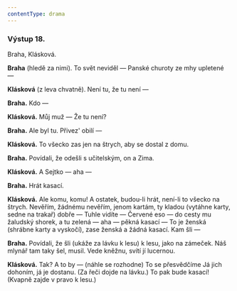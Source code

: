```yaml
---
contentType: drama
---
```


<section>

### Výstup 18.

Braha, Klásková.

</section>

<section>

**Braha** (hledě za nimi). To svět neviděl — Panské churoty ze mhy upletené —

**Klásková** (z leva chvatně). Není tu, že tu není — 

**Braha.** Kdo —

**Klásková.** Můj muž — Že tu není? 

**Braha.** Ale byl tu. Přivez' obilí — 

**Klásková.** To všecko zas jen na štrych, aby se dostal z domu.

**Braha.** Povídali, že odešli s učitelským, on a Zima.

**Klásková.** A Sejtko — aha — 

**Braha.** Hrát kasací.

**Klásková.** Ale komu, komu! A ostatek, budou-li hrát, není-li to všecko na štrych. Nevěřím, žádnému nevěřím, jenom kartám, ty kladou (vytáhne karty, sedne na trakař) dobře — Tuhle vidíte — Červené eso — do cesty mu žaludský shorek, a tu zelená — aha — pěkná kasací — To je ženská (shrábne karty a vyskočí), zase ženská a žádná kasací. Kam šli —

**Braha.** Povídali, že šli (ukáže za lávku k lesu) k lesu, jako na zámeček. Náš mlynář tam taky šel, musil. Vede kněžnu, svítí jí lucernou.

**Klásková.** Tak? A to by — (náhle se rozhodne) To se přesvědčíme Já jich dohoním, já je dostanu. (Za řeči dojde na lávku.) To pak bude kasací! (Kvapně zajde v pravo k lesu.)

</section>
